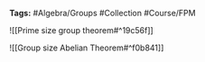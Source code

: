 **Tags:**  #Algebra/Groups #Collection #Course/FPM  

![[Prime size group theorem#^19c56f]]

![[Group size Abelian Theorem#^f0b841]]